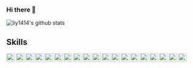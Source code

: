 ### Hi there 👋

<!--
**liy1414/liy1414** is a ✨ _special_ ✨ repository because its `README.md` (this file) appears on your GitHub profile.

Here are some ideas to get you started:

- 🔭 I’m currently working on ...
- 🌱 I’m currently learning ...
- 👯 I’m looking to collaborate on ...
- 🤔 I’m looking for help with ...
- 💬 Ask me about ...
- 📫 How to reach me: ...
- 😄 Pronouns: ...
- ⚡ Fun fact: ...
-->

![liy1414's github stats](https://github-readme-stats.vercel.app/api?username=liy1414&count_private=true&show_icons=true)

## Skills
<img width="22px" title="Javascript" align="left" src="https://raw.githubusercontent.com/rahulbanerjee26/githubAboutMeGenerator/main/icons/javascript.svg">
<img width="22px" title="Vue" align="left" src="https://raw.githubusercontent.com/rahulbanerjee26/githubAboutMeGenerator/main/icons/vuejs.svg">
<img width="22px" title="HTML" align="left" src="https://raw.githubusercontent.com/rahulbanerjee26/githubAboutMeGenerator/main/icons/html.svg">
<img width="22px" title="CSS" align="left" src="https://raw.githubusercontent.com/rahulbanerjee26/githubAboutMeGenerator/main/icons/css.svg">
<img width="22px" title="Tailwind" align="left" src="https://raw.githubusercontent.com/rahulbanerjee26/githubAboutMeGenerator/main/icons/tailwind.svg">
<img width="22px" title="Nodejs" align="left" src="https://raw.githubusercontent.com/rahulbanerjee26/githubAboutMeGenerator/main/icons/nodejs.svg">
<img width="22px" title="Express.js" align="left" src="https://raw.githubusercontent.com/rahulbanerjee26/githubAboutMeGenerator/main/icons/express.svg">
<img width="22px" title="MongoDB" align="left" src="https://raw.githubusercontent.com/rahulbanerjee26/githubAboutMeGenerator/main/icons/mongodb.svg">
<img width="22px" title="Nginx" align="left" src="https://raw.githubusercontent.com/rahulbanerjee26/githubAboutMeGenerator/main/icons/nginx.svg">
<img width="22px" title="Git" align="left" src="https://raw.githubusercontent.com/rahulbanerjee26/githubAboutMeGenerator/main/icons/git.svg">
<img width="22px" title="GitHub" align="left" src="https://raw.githubusercontent.com/rahulbanerjee26/githubAboutMeGenerator/main/icons/github.svg">
<img width="22px" title="WordPress" align="left" src="https://raw.githubusercontent.com/rahulbanerjee26/githubAboutMeGenerator/main/icons/wordpress.svg">
<img width="22px" title="Vuetify" align="left" src="https://raw.githubusercontent.com/rahulbanerjee26/githubAboutMeGenerator/main/icons/vuetify.svg">
<img width="22px" title="Figma" align="left" src="https://raw.githubusercontent.com/rahulbanerjee26/githubAboutMeGenerator/main/icons/figma.svg">
<img width="22px" title="Figma" align="left" src="https://raw.githubusercontent.com/rahulbanerjee26/githubProfileReadmeGenerator/refs/heads/main/icons/docker.svg">
<img width="22px" title="Docker" align="left" src="https://raw.githubusercontent.com/rahulbanerjee26/githubAboutMeGenerator/main/icons/figma.svg">
<img width="22px" title="NPM" align="left" src="https://raw.githubusercontent.com/rahulbanerjee26/githubProfileReadmeGenerator/refs/heads/main/icons/npm.svg">
<img width="22px" title="PostgreSql" align="left" src="https://raw.githubusercontent.com/rahulbanerjee26/githubProfileReadmeGenerator/refs/heads/main/icons/postgresql.svg">
<img width="22px" title="Postmen" align="left" src="https://raw.githubusercontent.com/rahulbanerjee26/githubProfileReadmeGenerator/refs/heads/main/icons/postman.svg">
